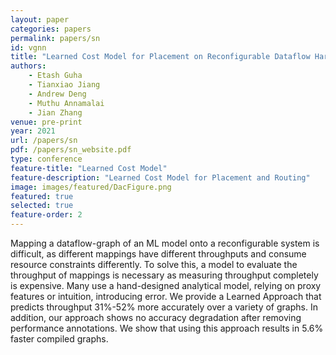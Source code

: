 ```yaml
---
layout: paper
categories: papers
permalink: papers/sn
id: vgnn
title: "Learned Cost Model for Placement on Reconfigurable Dataflow Hardware"
authors:
    - Etash Guha
    - Tianxiao Jiang
    - Andrew Deng
    - Muthu Annamalai
    - Jian Zhang
venue: pre-print
year: 2021
url: /papers/sn
pdf: /papers/sn_website.pdf
type: conference
feature-title: "Learned Cost Model"
feature-description: "Learned Cost Model for Placement and Routing"
image: images/featured/DacFigure.png
featured: true
selected: true
feature-order: 2
---
```


Mapping a dataflow-graph of an ML model onto a reconfigurable system is difficult, as different mappings have different throughputs and consume resource constraints differently. To solve this, a model to evaluate the throughput of mappings is necessary as measuring throughput completely is expensive. Many use a hand-designed analytical model, relying on proxy features or intuition, introducing error. We provide a Learned Approach that predicts throughput 31\%-52\% more accurately over a variety of graphs. In addition, our approach shows no accuracy degradation after removing performance annotations.  We show that using this approach results in 5.6\% faster compiled graphs.